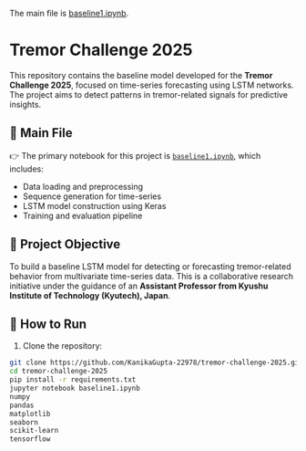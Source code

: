 The main file is [baseline1.ipynb](https://github.com/norman-nhan/tremor-challenge-2025/blob/main/baseline1.ipynb).
# Tremor Challenge 2025

This repository contains the baseline model developed for the **Tremor Challenge 2025**, focused on time-series forecasting using LSTM networks. The project aims to detect patterns in tremor-related signals for predictive insights.

## 📂 Main File

👉 The primary notebook for this project is [`baseline1.ipynb`](https://github.com/norman-nhan/tremor-challenge-2025/blob/main/baseline1.ipynb), which includes:
- Data loading and preprocessing
- Sequence generation for time-series
- LSTM model construction using Keras
- Training and evaluation pipeline

## 🧠 Project Objective

To build a baseline LSTM model for detecting or forecasting tremor-related behavior from multivariate time-series data. This is a collaborative research initiative under the guidance of an **Assistant Professor from Kyushu Institute of Technology (Kyutech), Japan**.

## 🚀 How to Run

1. Clone the repository:

```bash
git clone https://github.com/KanikaGupta-22978/tremor-challenge-2025.git
cd tremor-challenge-2025
pip install -r requirements.txt
jupyter notebook baseline1.ipynb
numpy
pandas
matplotlib
seaborn
scikit-learn
tensorflow
